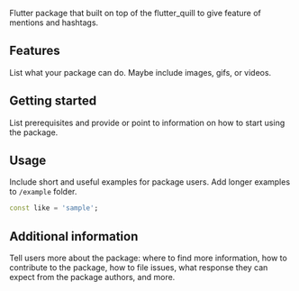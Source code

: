 <!-- 
This README describes the package. If you publish this package to pub.dev,
this README's contents appear on the landing page for your package.

For information about how to write a good package README, see the guide for
[writing package pages](https://dart.dev/guides/libraries/writing-package-pages). 

For general information about developing packages, see the Dart guide for
[creating packages](https://dart.dev/guides/libraries/create-library-packages)
and the Flutter guide for
[developing packages and plugins](https://flutter.dev/developing-packages). 
-->

Flutter package that built on top of the flutter_quill to give feature of mentions and hashtags.

## Features

List what your package can do. Maybe include images, gifs, or videos.

## Getting started

List prerequisites and provide or point to information on how to
start using the package.

## Usage

Include short and useful examples for package users. Add longer examples
to `/example` folder. 

```dart
const like = 'sample';
```

## Additional information

Tell users more about the package: where to find more information, how to 
contribute to the package, how to file issues, what response they can expect 
from the package authors, and more.
